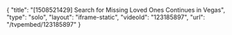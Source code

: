 {
    "title": "[1508521429] Search for Missing Loved Ones Continues in Vegas",
    "type": "solo",
    "layout": "iframe-static",
    "videoId": "123185897",
    "url": "\/tvpembed\/123185897"
}